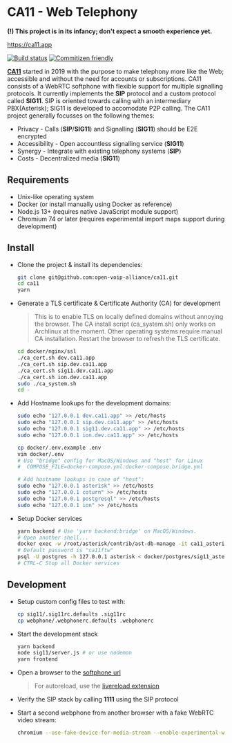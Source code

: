 # CA11 - Web Telephony

**(!) This project is in its infancy; don't expect a smooth experience yet.**

<https://ca11.app>

[![Build status](https://github.com/open-voip-alliance/ca11/workflows/test/badge.svg)](https://github.com/open-voip-alliance/ca11/actions?query=workflow%3Atest)
[![Commitizen friendly](https://img.shields.io/badge/commitizen-friendly-brightgreen.svg)](http://commitizen.github.io/cz-cli/)

**[CA11](https://github.com/open-voip-alliance/ca11)** started in 2019 with the
purpose to make telephony more like the Web; accessible and without the
need for accounts or subscriptions. CA11 consists of a WebRTC softphone
with flexible support for multiple signalling protocols. It currently
implements the **SIP** protocol and a custom protocol called **SIG11**.
SIP is oriented towards calling with an intermediary PBX(Asterisk);
SIG11 is developed to accomodate P2P calling. The CA11 project generally
focusses on the following themes:

- Privacy - Calls (**SIP**/**SIG11**) and Signalling (**SIG11**) should be E2E encrypted
- Accessibility - Open accountless signalling service (**SIG11**)
- Synergy - Integrate with existing telephony systems (**SIP**)
- Costs - Decentralized media (**SIG11**)

## Requirements

- Unix-like operating system
- Docker (or install manually using Docker as reference)
- Node.js 13+ (requires native JavaScript module support)
- Chromium 74 or later (requires experimental import maps support during development)

## Install

- Clone the project & install its dependencies:

  ```bash
  git clone git@github.com:open-voip-alliance/ca11.git
  cd ca11
  yarn
  ```

- Generate a TLS certificate & Certificate Authority (CA) for development

  > This is to enable TLS on locally defined domains without annoying the browser.
  > The CA install script (ca_system.sh) only works on Archlinux at the moment.
  > Other operating systems require manual CA installation. Restart the browser
  > to refresh the TLS certificate.

  ```bash
  cd docker/nginx/ssl
  ./ca_cert.sh dev.ca11.app
  ./ca_cert.sh sip.dev.ca11.app
  ./ca_cert.sh sig11.dev.ca11.app
  ./ca_cert.sh ion.dev.ca11.app
  sudo ./ca_system.sh
  cd -
  ```

- Add Hostname lookups for the development domains:

  ```bash
  sudo echo "127.0.0.1 dev.ca11.app" >> /etc/hosts
  sudo echo "127.0.0.1 sip.dev.ca11.app" >> /etc/hosts
  sudo echo "127.0.0.1 sig11.dev.ca11.app" >> /etc/hosts
  sudo echo "127.0.0.1 ion.dev.ca11.app" >> /etc/hosts

  cp docker/.env.example .env
  vim docker/.env
  # Use "bridge" config for MacOS/Windows and "host" for Linux
  #  COMPOSE_FILE=docker-compose.yml:docker-compose.bridge.yml

  # Add hostname lookups in case of "host":
  sudo echo "127.0.0.1 asterisk" >> /etc/hosts
  sudo echo "127.0.0.1 coturn" >> /etc/hosts
  sudo echo "127.0.0.1 postgresql" >> /etc/hosts
  sudo echo "127.0.0.1 ion" >> /etc/hosts
   ```

- Setup Docker services

  ```bash
  yarn backend # Use 'yarn backend:bridge' on MacOS/Windows.
  # Open another shell...
  docker exec -w /root/asterisk/contrib/ast-db-manage -it ca11_asterisk alembic -c config.ini upgrade head
  # Default password is "ca11ftw"
  psql -U postgres -h 127.0.0.1 asterisk < docker/postgres/sig11_asterisk.sql
  # CTRL-C Stop all Docker services
  ```

## Development

- Setup custom config files to test with:

  ```bash
  cp sig11/.sig11rc.defaults .sig11rc
  cp webphone/.webphonerc.defaults .webphonerc
  ```

- Start the development stack

  ```bash
  yarn backend
  node sig11/server.js # or use nodemon
  yarn frontend
  ```

- Open a browser to the [softphone url](https://dev.ca11.app)

  > For autoreload, use the
  [livereload extension](https://chrome.google.com/webstore/detail/livereload/jnihajbhpnppcggbcgedagnkighmdlei)
- Verify the SIP stack by calling **1111** using the SIP protocol
- Start a second webphone from another browser with a fake WebRTC video stream:

  ```bash
  chromium --use-fake-device-for-media-stream --enable-experimental-web-platform-features  --user-data-dir=~/.chromium-tmp
  ```
